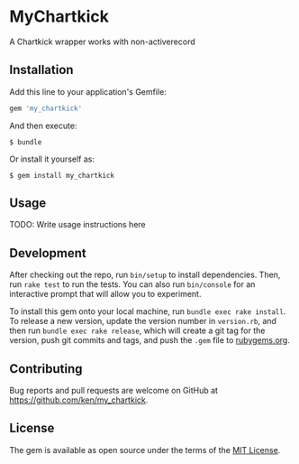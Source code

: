 # MyChartkick

A Chartkick wrapper works with non-activerecord

## Installation

Add this line to your application's Gemfile:

```ruby
gem 'my_chartkick'
```

And then execute:

    $ bundle

Or install it yourself as:

    $ gem install my_chartkick

## Usage

TODO: Write usage instructions here

## Development

After checking out the repo, run `bin/setup` to install dependencies. Then, run `rake test` to run the tests. You can also run `bin/console` for an interactive prompt that will allow you to experiment.

To install this gem onto your local machine, run `bundle exec rake install`. To release a new version, update the version number in `version.rb`, and then run `bundle exec rake release`, which will create a git tag for the version, push git commits and tags, and push the `.gem` file to [rubygems.org](https://rubygems.org).

## Contributing

Bug reports and pull requests are welcome on GitHub at https://github.com/ken/my_chartkick.


## License

The gem is available as open source under the terms of the [MIT License](http://opensource.org/licenses/MIT).

